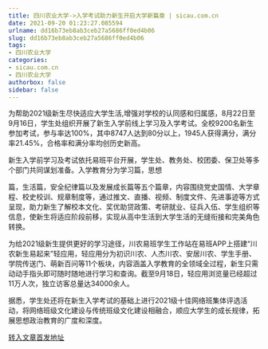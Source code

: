 ```yaml
---
title: 四川农业大学->入学考试助力新生开启大学新篇章 | sicau.com.cn
date: 2021-09-20 01:23:27.085594
urlname: dd16b73eb8ab3ceb27a5686ff0ed4b06
slug: dd16b73eb8ab3ceb27a5686ff0ed4b06
tags: 
- 四川农业大学
categories:
- sicau.com.cn
- 四川农业大学
authorbox: false
sidebar: false
---
```

为帮助2021级新生尽快适应大学生活,增强对学校的认同感和归属感，8月22日至9月16日，学生处组织开展了新生入学前线上学习及入学考试。全校9200名新生参加考试，参与率达100%，其中8747人达到80分以上，1945人获得满分，满分率21.45%，合格率和满分率均创历史新高。

新生入学前学习及考试依托易班平台开展，学生处、教务处、校团委、保卫处等多个部门共同谋划准备。入学教育分为学习篇，思想
<!--more-->
篇，生活篇，安全纪律篇以及发展成长篇等五个篇章，内容围绕党史国情、大学章程、校史校训、规章制度等，通过推文、直播、视频、制度文件、先进事迹等方式呈现，助力新生了解校本文化、奖优助贷政策、考研就业、征兵入伍、学生组织等信息，使新生将适应阶段前移，实现从高中生活到大学生活的无缝衔接和完美角色转换。

为给2021级新生提供更好的学习途径，川农易班学生工作站在易班APP上搭建“川农新生易起来”轻应用，轻应用分为初识川农、人杰川农、安居川农、学生手册、学院传送门、萌新百问等11个板块，内容涵盖入学教育的全领域全过程，新生只需动动手指头即可随时随地进行学习和查询。截至9月18日，轻应用浏览量已经超过11万人次，独立访客总量达34000余人。

据悉，学生处还将在新生入学考试的基础上进行2021级十佳网络班集体评选活动，将网络班级文化建设与传统班级文化建设相融合，顺应大学生的成长规律，拓展思想政治教育的广度和深度。



[转入文章首发地址](https://news.sicau.edu.cn/info/1078/64627.htm)